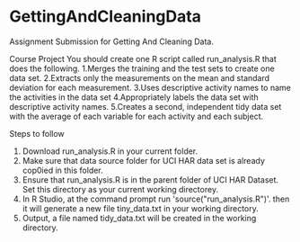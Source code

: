 # GettingAndCleaningData
Assignment Submission for Getting And Cleaning Data.


Course Project
You should create one R script called run_analysis.R that does the following.
1.Merges the training and the test sets to create one data set.
2.Extracts only the measurements on the mean and standard deviation for each measurement.
3.Uses descriptive activity names to name the activities in the data set
4.Appropriately labels the data set with descriptive activity names.
5.Creates a second, independent tidy data set with the average of each variable for each activity and each subject.



Steps to follow

1. Download run_analysis.R in your current folder.
2. Make sure that data source folder for UCI HAR data set is already cop0ied in this folder.
3. Ensure that run_analysis.R is in the parent folder of  UCI HAR Dataset. Set this directory as your current working directorey.
4. In R Studio, at the command prompt run 'source("run_analysis.R")'.
then it will generate a new file  tiny_data.txt  in your working directory.
5. Output, a file named tidy_data.txt will be created in the working directory.